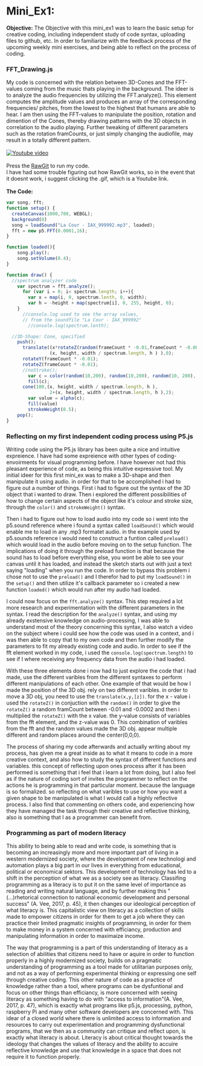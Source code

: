# Mini_Ex1:
**Objective:**
The Objective with this mini_ex1 was to learn the basic setup for creative coding, including independent study of code syntax, uploading files to github, etc. In order to familiarize with the feedback process of the upcoming weekly mini exercises, and being able to reflect on the process of coding.

### FFT_Drawing.js
My code is concerned with the relation between 3D-Cones and the FFT-values coming from the music thats playing in the background. The ideer is to analyze the audio frequencies by utilizing the FFT.analyze(). This element computes the amplitude values and produces an array of the corresponding frequencies/ pitches, from the lowest to the highest that humans are able to hear. I am then using the FFT-values to manipulate the position, rotation and dimention of the Cones, thereby drawing patterns with the 3D objects in correlation to the audio playing. Further tweaking of different parameters such as the rotation framCounts, or just simply changing the audiofile, may result in a totally different pattern.
</br>
</br>
<a href="https://www.youtube.com/watch?v=B9p4LqZEwck" target="This is a Youtube video"><img src="https://github.com/Pacour/Aesthetic_Programming_2018/blob/master/Mini_Ex1/Screen-Shot-2018-02-09-at-17.30.32.gif" 
alt="Youtube video"/></a>
</br>
</br>
Press the [RawGit](https://cdn.rawgit.com/Pacour/Aesthetic_Programming_2018/38f3ec68/Mini_Ex1/empty-example/index.html) to run my code.
</br>
I have had some trouble figuring out how RawGit works, so in the event that it doesnt work, i suggest clicking the .gif, which is a Youtube link.
</br>
</br>
**The Code:**
```javascript
var song, fft;
function setup() {
  createCanvas(1000,700, WEBGL);
  background(0)
  song = loadSound("La Cour - IAX_999992.mp3", loaded);
  fft = new p5.FFT(0.0001,16);
}

function loaded(){
    song.play();
    song.setVolume(0.4);
}

function draw() {
  //spectrum analyzer code
    var spectrum = fft.analyze();
      for (var i = 0; i< spectrum.length; i++){
        var x = map(i, 0, spectrum.lenth, 0, width);
        var h = -height + map(spectrum[i], 0, 255, height, 0);
    }
      //console.log used to see the array values,
      // from the soundfile "La Cour - IAX_999992"
        //console.log(spectrum.lenth);

  //3D-Shape: Cone, specified
    push();
      translate((x*rotateZ(random(frameCount * -0.01,frameCount * -0.0002)),
                (x, height, width / spectrum.length, h ) ),0);
      rotateY(frameCount * -0.01);
      rotateZ(frameCount * -0.01);
      //noStroke();
        var c = color(random(10,200), random(10,200), random(10, 200), 50);
        fill(c);
      cone(100,(x, height, width / spectrum.length, h ),
                2+(x, height, width / spectrum.length, h ),2);
        var value = alpha(c);
        fill(value)
        strokeWeight(0.5);
    pop();
}
```
### Reflecting on my first independent coding process using P5.js
Writing code using the P5.js library has been quite a nice and intuitive expreience. I have had some expreience with other types of coding-envoirments for visual programming before. I have however not had this pleasant experience of code, as being this intuitive expressive tool. My initial ideer for this first mini_ex was to make a 3D-shape and then manipulate it using audio. in order for that to be accomplished i had to figure out a number of things. First i had to figure out the syntax of the 3D object that i wanted to draw. Then i explored the different possibilities of how to change certain aspects of the object like it's colour and stroke size, through the ```color()``` and ```strokeWeight()``` syntax.

  Then i had to figure out how to load audio into my code so i went into the p5.sound reference where i found a syntax called ```loadSound()``` which would enable me to load in any .mp3 formatet audio. in the example used by p5.sounds reference i would need to construct a funtion called ```preload()``` which would load in the audio before moving on to the setup function. The implications of doing it through the preload function is that because the sound has to load before everything else, you wont be able to see your canvas until it has loaded, and instead the sketch starts out with just a text saying "loading" when you run the code. In order to bypass this problem i chose not to use the ```preload()``` and I therefor had to put my ```loadSound()``` in the ```setup()``` and then utilize it's callback parameter so i created a new function ```loaded()``` which would run after my audio had loaded.
  
  I could now focus on the ```fft.analyze()``` syntax. This step required a lot more research and experimentation with the different parameters in the syntax. I read the description for the ```analyze()``` syntax, and using my already exstensive knowledge on audio-processing, I was able to understand most of the theory concerning this syntax, I also watch a video on the subject where i could see how the code was used in a context, and i was then able to copy that to my own code and then further modify the parameters to fit my already existing code and audio. In order to see if the fft element worked in my code, i used the ```console.log(spectrum.length)``` to see if I where receiving any frequency data from the audio i had loaded.
  
  With these three elements done i now had to just explore the code that i had made, use the different varibles from the different syntaxes to perform different manipulations of each other. One example of that would be how I made the position of the 3D obj. rely on two different varibles. in order to move a 3D obj, you need to use the ```translate(x,y,[z])```. for the x - value i used the ```rotateZ()``` in conjuction with the ```random()``` in order to give the ```rotateZ()``` a random framCount between -0.01 and -0.0002 and then i multiplied the ```rotateZ()``` with the x value. the y-value consists of variables from the fft element, and the z-value was 0. This combination of varibles from the fft and the random values made the 3D obj. appear multiple different and random places around the center(0,0,0).
  
  The process of sharing my code afterwards and actually writing about my process, has given me a great inside as to what it means to code in a more creative context, and also how to study the syntax of different functions and variables. this concept of reflecting upon ones process after it has been performed is something that i feel that i learn a lot from doing, but I also feel as if the nature of coding sort of invites the programmer to reflect on the actions he is programming in that particular moment. because the language is so formalized. so reflecting on what varibles to use or how you want a given shape to be manipulated is what I would call a highly reflective process. I also find that commenting on others code, and experiencing how they have managed the task through their creative and reflective thinking, also is something that I as a programmer can benefit from.

### Programming as part of modern literacy

This ability to being able to read and write code, is something that is becoming an increasingly more and more important part of living in a western modernized society, where the development of new technologi and automation plays a big part in our lives in everything from educational, political or economical sektors. This development of technology has led to a shift in the perception of what we as a society see as literacy. Classifing programming as a literacy is to put it on the same level of importance as reading and writing natural language, and by further making this "(...)rhetorical connection to national economic development and personal success" (A. Vee, 2017, p. 45), it then changes our ideological perception of what literacy is. This capitalistic view on literacy as a collection of skills made to empower citizens in order for them to get a job where they can practice their limited pragmatic insights of programming, in order for them to make money in a system concerned with efficiancy, production and manipulating information in order to maximaize income.

The way that programming is a part of this understanding of literacy as a selection of abilities that citizens need to have or aquire in order to function properly in a highly modernized society, builds on a pragmatic understanding of programming as a tool made for utilitarian purposes only, and not as a way of performing experimental thinking or expressing one self through creative coding. This other nature of code as a practice of knowledge rather than a tool, where programs can be dysfuntional and focus on other things than efficiancy, is more concerned with seeing literacy as something having to do with "access to information"(A. Vee, 2017, p. 47), which is exactly what programs like p5.js, processing, python, raspberry Pi and many other software developers are concerned with. This idear of a closed world where there is unlimited access to information and resources to carry out experimentation and programming dysfunctional programs, that we then as a community can critique and reflect upon, is exactly what literacy is about. Literacy is about critical thought towards the ideology that changes the values of literacy and the ability to accuire reflective knowledge and use that knowledge in a space that does not require it to function properly. 

